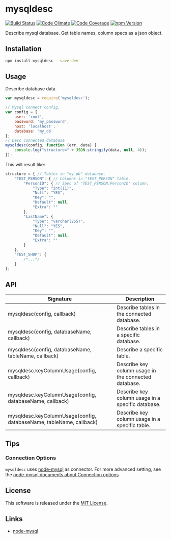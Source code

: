 mysqldesc
==========

<!-- Badge Start -->
<a name="badges"></a>

[![Build Status][bd_travis_shield_url]][bd_travis_url]
[![Code Climate][bd_codeclimate_shield_url]][bd_codeclimate_url]
[![Code Coverage][bd_codeclimate_coverage_shield_url]][bd_codeclimate_url]
[![npm Version][bd_npm_shield_url]][bd_npm_url]

[bd_repo_url]: https://github.com/okunishinishi/node-mysqldesc
[bd_travis_url]: http://travis-ci.org/okunishinishi/node-mysqldesc
[bd_travis_shield_url]: http://img.shields.io/travis/okunishinishi/node-mysqldesc.svg?style=flat
[bd_license_url]: https://github.com/okunishinishi/node-mysqldesc/blob/master/LICENSE
[bd_codeclimate_url]: http://codeclimate.com/github/okunishinishi/node-mysqldesc
[bd_codeclimate_shield_url]: http://img.shields.io/codeclimate/github/okunishinishi/node-mysqldesc.svg?style=flat
[bd_codeclimate_coverage_shield_url]: http://img.shields.io/codeclimate/coverage/github/okunishinishi/node-mysqldesc.svg?style=flat
[bd_gemnasium_url]: https://gemnasium.com/okunishinishi/node-mysqldesc
[bd_gemnasium_shield_url]: https://gemnasium.com/okunishinishi/node-mysqldesc.svg
[bd_npm_url]: http://www.npmjs.org/package/mysqldesc
[bd_npm_shield_url]: http://img.shields.io/npm/v/mysqldesc.svg?style=flat

<!-- Badge End -->


<!-- Description Start -->
<a name="description"></a>

Describe mysql database. Get table names, column specs as a json object.

<!-- Description End -->



<!-- Sections Start -->
<a name="sections"></a>

Installation
-----

```bash
npm install mysqldesc --save-dev
```

Usage
-------

Describe database data.

```Javascript
var mysqldesc = require('mysqldesc');

// Mysql connect config.
var config = {
    user: 'root',
    password: 'my_password',
    host: 'localhost',
    database: 'my_db'
};
// Desc connected database
mysqldesc(config, function (err, data) {
    console.log("structure=" + JSON.stringify(data, null, 4));
});
```

This will result like:

```Javascript
structure = { // Tables in "my_db" database.
    "TEST_PERSON": { // Columns in "TEST_PERSON" table.
        "PersonID": { // Spec of "TEST_PERSON.PersonID" column.
            "Type": "int(11)",
            "Null": "YES",
            "Key": "",
            "Default": null,
            "Extra": ""
        },
        "LastName": {
            "Type": "varchar(255)",
            "Null": "YES",
            "Key": "",
            "Default": null,
            "Extra": ""
        }
    },
    "TEST_SHOP": {
        /*...*/
    }
};
```
API
------

| Signature | Description |
| --------- | ----------- |
| mysqldesc(config, callback) | Describe tables in the connected database. |
| mysqldesc(config, databaseName, callback) | Describe tables in a specific database. |
| mysqldesc(config, databaseName, tableName, callback) | Describe  a specific table. |
| mysqldesc.keyColumnUsage(config, callback) | Describe key column usage in the connected database. |
| mysqldesc.keyColumnUsage(config, databaseName, callback) | Describe key column usage in a specific database. |
| mysqldesc.keyColumnUsage(config, databaseName, tableName, callback) | Describe  key column usage in a specific table. |

Tips
----

### Connection Options

`mysqldesc` uses [node-mysql](https://github.com/felixge/node-mysql/) as connector.
For more advanced setting, see the [node-mysql documents about Connection options](https://github.com/felixge/node-mysql/#connection-options)


<!-- Sections Start -->


<!-- LICENSE Start -->
<a name="license"></a>

License
-------
This software is released under the [MIT License](https://github.com/okunishinishi/node-mysqldesc/blob/master/LICENSE).

<!-- LICENSE End -->


<!-- Links Start -->
<a name="links"></a>

Links
------

+ [node-mysql](https://github.com/felixge/node-mysql/)

<!-- Links End -->
